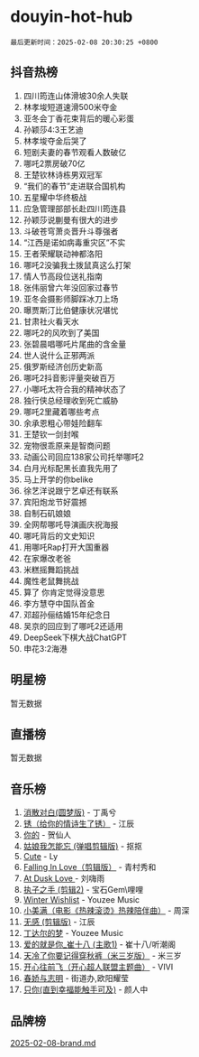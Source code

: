 # douyin-hot-hub

`最后更新时间：2025-02-08 20:30:25 +0800`

## 抖音热榜

1. 四川筠连山体滑坡30余人失联
1. 林孝埈短道速滑500米夺金
1. 亚冬会丁香花束背后的暖心彩蛋
1. 孙颖莎4:3王艺迪
1. 林孝埈夺金后哭了
1. 短剧夫妻的春节观看人数破亿
1. 哪吒2票房破70亿
1. 王楚钦林诗栋男双冠军
1. “我们的春节”走进联合国机构
1. 五星耀中华终极战
1. 应急管理部部长赴四川筠连县
1. 孙颖莎说蒯曼有很大的进步
1. 斗破苍穹萧炎晋升斗尊强者
1. “江西是诺如病毒重灾区”不实
1. 王者荣耀联动神都洛阳
1. 哪吒2没骗我土拨鼠真这么打架
1. 情人节高段位送礼指南
1. 张伟丽曾六年没回家过春节
1. 亚冬会摄影师脚踩冰刀上场
1. 曝贾斯汀比伯健康状况堪忧
1. 甘肃社火看天水
1. 哪吒2的风吹到了美国
1. 张碧晨唱哪吒片尾曲的含金量
1. 世人说什么正邪两派
1. 俄罗斯经济创历史新高
1. 哪吒2抖音影评量突破百万
1. 小哪吒太符合我的精神状态了
1. 独行侠总经理收到死亡威胁
1. 哪吒2里藏着哪些考点
1. 余承恩粗心带娃险翻车
1. 王楚钦一剑封喉
1. 宠物很乖原来是智商问题
1. 动画公司回应138家公司托举哪吒2
1. 白月光标配黑长直我先用了
1. 马上开学的你belike
1. 徐艺洋说跟宁艺卓还有联系
1. 宾阳炮龙节好震撼
1. 自制石矶娘娘
1. 全网帮哪吒导演画庆祝海报
1. 哪吒背后的文史知识
1. 用哪吒Rap打开大国重器
1. 在家爆改老爸
1. 米糕摇舞蹈挑战
1. 魔性老鼠舞挑战
1. 算了 你肯定觉得没意思
1. 李方慧夺中国队首金
1. 邓超孙俪结婚15年纪念日
1. 吴京的回应到了哪吒2还适用
1. DeepSeek下棋大战ChatGPT
1. 申花3:2海港

## 明星榜

暂无数据

## 直播榜

暂无数据

## 音乐榜

1. [消散对白(圆梦版)](https://sf5-hl-cdn-tos.douyinstatic.com/obj/tos-cn-ve-2774/og4jB5I5IizzoZVAAAzWgBMAsMDWoArfwBOiFs) - 丁禹兮
1. [锈（给你的情诗生了锈）](https://sf5-hl-cdn-tos.douyinstatic.com/obj/tos-cn-ve-2774/o8a1PBtVqIYbPEGK6e5A4egedVMdm3fCIz6bbE) - 江辰
1. [你的](https://sf5-hl-cdn-tos.douyinstatic.com/obj/tos-cn-ve-2774/oYuIeKf42jB7sEV6B2upMdpYAgfrQWj0FeRegh) - 贺仙人
1. [姑娘我怎能忘 (弹唱剪辑版)](https://sf5-hl-cdn-tos.douyinstatic.com/obj/tos-cn-ve-2774/okamwrBGEMz6illuEofAsMV4yzF5tVWbBiA5AI) - 抠抠
1. [Cute](https://sf5-hl-cdn-tos.douyinstatic.com/obj/tos-cn-ve-2774/o4IbIzHWKAAB4wsS5qMBRiiAlEBGTpQRNfFvuo) - Ly
1. [Falling In Love（剪辑版）](https://sf5-hl-cdn-tos.douyinstatic.com/obj/tos-cn-ve-2774/o8ajpA8zzgBPahbBIO8AcKGBLJezFCRd1wfP9f) - 青村秀和
1. [ At Dusk  Love ](https://sf5-hl-cdn-tos.douyinstatic.com/obj/tos-cn-ve-2774/o8CrpCf5CaYgI4ZrtQgMQAFEfuGqNnRSDQAPBc) - 刘嗨雨
1. [执子之手 (剪辑2)](https://sf5-hl-cdn-tos.douyinstatic.com/obj/tos-cn-ve-2774/oUoZLQjCc31XzqsBnBQUNgeKtYPBcgbFDwtfcu) - 宝石Gem\哩哩
1. [Winter Wishlist](https://sf3-cdn-tos.douyinstatic.com/obj/tos-cn-ve-2774/oIIgUOeamCFCVAzxN6MFRLIBlLGpUqQxeeHrLE) - Youzee Music
1. [小美满（电影《热辣滚烫》热辣陪伴曲）](https://sf5-hl-cdn-tos.douyinstatic.com/obj/tos-cn-ve-2774/o0GAn2lSgfZIDUgtevCGDQYnFg4CwnrBaxbTZL) - 周深
1. [无感 (剪辑版)](https://sf5-hl-cdn-tos.douyinstatic.com/obj/tos-cn-ve-2774/o0eIsUzJBDlQaQFC5OFlgbMEZC1TFYBftOBn6p) - 江辰
1. [丁达尔的梦](https://sf5-hl-cdn-tos.douyinstatic.com/obj/tos-cn-ve-2774/oMU3WirUZBVQkAC9ccG5P2IQirziZM2RTInUY) - Youzee Music
1. [爱的就是你_崔十八 (主歌1)](https://sf5-hl-cdn-tos.douyinstatic.com/obj/tos-cn-ve-2774/oI5BO5DhFZ6UTcNCnZaOCBLtZ7WIMQGfgnXf5E) - 崔十八/听潮阁
1. [天冷了你要记得穿秋裤（米三岁版）](https://sf5-hl-cdn-tos.douyinstatic.com/obj/tos-cn-ve-2774/oQlIwVIDWiZ6BQilAorS7MA0AgCkQDvcZAdm1) - 米三岁
1. [开心往前飞（开心超人联盟主题曲）](https://sf5-hl-cdn-tos.douyinstatic.com/obj/tos-cn-ve-2774/9d8fb7c82cf1421fb93a9fe925275e0a) - VIVI
1. [春娇与志明](https://sf5-hl-cdn-tos.douyinstatic.com/obj/tos-cn-ve-2774/e530d8fceb7044b39707d7f9ff54add1) - 街道办,欧阳耀莹
1. [只你(直到幸福能触手可及)](https://sf5-hl-cdn-tos.douyinstatic.com/obj/tos-cn-ve-2774/o0lBkRDzFTeaVSUz3ZZSCBVtZ5DIMQGfgmEAuE) - 颜人中

## 品牌榜

[2025-02-08-brand.md](2025-02-08-brand.md)
